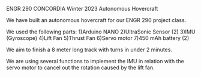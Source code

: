 ENGR 290 CONCORDIA
Winter 2023
Autonomous Hovercraft

We have built an autonomous hovercraft for our ENGR 290 project class.

We used the following parts:
1)Arduino NANO
2)UltraSonic Sensor (2)
3)IMU (Gyroscope)
4)Lift Fan
5)Thrust Fan
6)Servo motor
7)450 mAh battery (2)

We aim to finish a 8 meter long track with turns in under 2 minutes. 

We are using several functions to implement the IMU in relation with the servo motor to cancel out the rotation caused by the lift fan.
